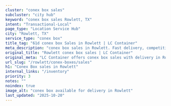```yaml
---
cluster: "conex box sales"
subcluster: "city hub"
keyword: "conex box sales Rowlett, TX"
intent: "Transactional-Local"
page_type: "Location Service Hub"
city: "Rowlett, TX"
service_type: "conex box"
title_tag: "61d conex box Sales in Rowlett | LC Container"
meta_description: "conex box sales in Rowlett. Fast delivery, competitive pricing. Serving conex boxes area. Quote ID: GTY. Call (214) 524-4168 for your free quote today."
original_title: "Rowlett conex box sales | LC Container"
original_meta: "LC Container offers conex box sales with delivery in Rowlett, TX. Local. Fast quotes. Since 2003."
url_slug: "/rowlett/conex-boxes/sales"
h1: "Conex Box sales in Rowlett"
internal_links: "/inventory"
priority: 3
notes: ""
noindex: true
image_alt: "conex box available for delivery in Rowlett"
last_updated: "2025-10-20"
---
```


<!-- TODO: Add unique city/inventory copy, images, and internal links here. -->
